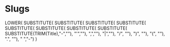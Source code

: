 # Slugs
LOWER(
  SUBSTITUTE(
    SUBSTITUTE(
      SUBSTITUTE(
        SUBSTITUTE(
          SUBSTITUTE(
            SUBSTITUTE(
              SUBSTITUTE(
                SUBSTITUTE(
                  SUBSTITUTE(TRIM(Title),"-",""),
                "'",""),
              ",",""),
            "|",""),
          "/", ""),
        ")", ""),
      "(", ""),
    ".", ""),
  " ","-")
)
